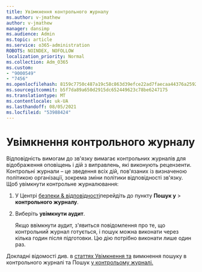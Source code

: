 ```yaml
---
title: Увімкнення контрольного журналу
ms.author: v-jmathew
author: v-jmathew
manager: dansimp
ms.audience: Admin
ms.topic: article
ms.service: o365-administration
ROBOTS: NOINDEX, NOFOLLOW
localization_priority: Normal
ms.collection: Adm_O365
ms.custom:
- "9000549"
- "7456"
ms.openlocfilehash: 8159c7750c487a19c58c863d39efce22ad7faecaa44376a2592eb9d3ff6d233a
ms.sourcegitcommit: b5f7da89a650d2915dc652449623c78be6247175
ms.translationtype: MT
ms.contentlocale: uk-UA
ms.lasthandoff: 08/05/2021
ms.locfileid: "53988424"
---
```

# <a name="enable-the-audit-log"></a>Увімкнення контрольного журналу

Відповідність вимогам до зв'язку вимагає контрольних журналів для відображення оповіщень і дій з виправлень, які виконують рецензенти. Контрольні журнали – це зведення всіх дій, пов'язаних із визначеною політикою організації, зокрема зміни політики відповідності зв'язку. Щоб увімкнути контрольне журналювання:

1. У Центрі [безпеки & відповідності](https://go.microsoft.com/fwlink/?linkid=2101341)перейдіть до пункту **Пошук у**  >  **контрольного журналу**.
2. Виберіть **увімкнути аудит**.

    Якщо ввімкнути аудит, з'явиться повідомлення про те, що контрольний журнал готується, і пошук можна виконати через кілька годин після підготовки. Цю дію потрібно виконати лише один раз.

Докладні відомості див. в [статтях Увімкнення та](https://go.microsoft.com/fwlink/?linkid=2129077) вимкнення пошуку в контрольного журналі та Пошук [у контрольому журналі.](https://go.microsoft.com/fwlink/?linkid=2123729)
